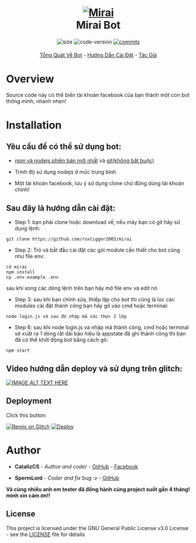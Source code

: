 <h1 align="center">
	<br>
	<a href="#"><img src="https://i.imgur.com/jdqeKHq.jpg" alt="Mirai"></a>
	<br>
		Mirai Bot
	<br>
</h1>

<h4 align="center"></h4>

<p align="center">
	<img alt="size" src="https://img.shields.io/github/repo-size/roxtigger2003/mirai.svg?style=flat-square&label=size">
	<img alt="code-version" src="https://img.shields.io/badge/dynamic/json?color=red&label=code%20version&prefix=v&query=%24.version&url=https%3A%2F%2Fraw.githubusercontent.com%2Froxtigger2003%2Fmirai%2Fmaster%2Fpackage.json&style=flat-square">
	<a href="https://github.com/roxtigger2003/mirai/commits"> <img alt="commits" src="https://img.shields.io/github/commit-activity/m/roxtigger2003/mirai.svg?label=commit&style=flat-square"></a> 
</p>

<h4 align="center"></h4>

<p align="center">
	<a href="#Overview">Tổng Quát Về Bot</a>
	-
	<a href="#Installation">Hướng Dẫn Cài Đặt</a>
	-
	<a href="#Author">Tác Giả</a>
</p>

# Overview

Source code này có thể biến tài khoản facebook của bạn thành một con bot thông minh, nhanh nhẹn!


# Installation 

## Yêu cầu để có thể sử dụng bot:

   - [npm và nodejs phiên bản mới nhất](https://nodejs.org/en/) và [git(không bắt buộc)](https://git-scm.com/downloads)
 
   - Trình độ sử dụng nodejs ở mức trung bình
 
   - Một tài khoản facebook, lưu ý sử dụng clone chứ đừng dùng tài khoản chính!
 
## Sau đây là hướng dẫn cài đặt:  

+ Step 1: bạn phải clone hoặc download về, nếu máy bạn có git hãy sử dụng lệnh:
```
git clone https://github.com/roxtigger2003/mirai
```
+ Step 2: Trỏ và bắt đầu cài đặt các gói module cần thiết cho bot cũng như file env:
```
cd mirai
npm install
cp .env.example .env
```
sau khi xong các dòng lệnh trên bạn hãy mở file env và edit nó
+ Step 3: sau khi bạn chỉnh sửa, thiếp lập cho bot thì cũng là lúc các modules cài đặt thành công bạn hãy gõ vào cmd hoặc terminal:
```
node login.js và sau đó nhập mã xác thực 2 lớp
```
+ Step 6: sau khi node login.js và nhập mã thành công, cmd hoặc terminal sẽ xuất ra 1 dòng rất dài báo hiệu là appstate đã ghi thành công thì bạn đã có thể khởi động bot bằng cách gõ: 
```
npm start
```

## Video hướng dẫn deploy và sử dụng trên glitch:

[![IMAGE ALT TEXT HERE](https://img.youtube.com/vi/-M0-GLPxA-k/0.jpg)](https://www.youtube.com/watch?v=-M0-GLPxA-k)

## Deployment

Click this button:

[![Remix on Glitch](https://cdn.glitch.com/2703baf2-b643-4da7-ab91-7ee2a2d00b5b%2Fremix-button.svg)](https://glitch.com/edit/#!/import/github/roxtigger2003/mirai)    [![Deploy](https://www.herokucdn.com/deploy/button.svg)](https://heroku.com/deploy?template=https://github.com/VNBot-Developers/karma/tree/master)

# Author

- **CatalizCS** - *Author and coder* - [GitHub](https://github.com/roxtigger2003) - [Facebook](https://fb.me/Cataliz2k)

- **SpermLord** - *Coder and fix bug :v* - [GitHub](https://github.com/spermlord)

**Và cùng nhiều anh em tester đã đồng hành cùng project suốt gần 4 tháng! mình xin cám ơn!!**

## License

This project is licensed under the GNU General Public License v3.0 License - see the [LICENSE](LICENSE) file for details
